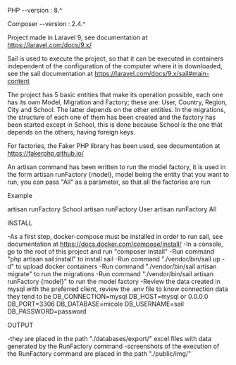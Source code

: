 PHP --version : 8.^

Composer --version : 2.4.^

Project made in Laravel 9, see documentation at https://laravel.com/docs/9.x/

Sail is used to execute the project, so that it can be executed in containers independent of the configuration of the computer where it is downloaded, see the sail documentation at https://laravel.com/docs/9.x/sail#main-content

The project has 5 basic entities that make its operation possible, each one has its own Model, Migration and Factory; these are: User, Country, Region, City and School. The latter depends on the other entities. In the migrations, the structure of each one of them has been created and the factory has been started except in School, this is done because School is the one that depends on the others, having foreign keys.

For factories, the Faker PHP library has been used, see documentation at https://fakerphp.github.io/

An artisan command has been written to run the model factory, it is used in the form artisan runFactory {model}, model being the entity that you want to run, you can pass "All" as a parameter, so that all the factories are run

Example 

artisan runFactory School
artisan runFactory User
artisan runFactory All

INSTALL

-As a first step, docker-compose must be installed in order to run sail, see documentation at https://docs.docker.com/compose/install/
-In a console, go to the root of this project and run "composer install"
-Run command "php artisan sail:install" to install sail
-Run command "./vendor/bin/sail up -d" to upload docker containers
-Run command "./vendor/bin/sail artisan migrate" to run the migrations
-Run command "./vendor/bin/sail artisan runFactory {model}" to run the model factory
-Review the data created in mysql with the preferred client, review the .env file to know connection data
they tend to be
DB_CONNECTION=mysql
DB_HOST=mysql or 0.0.0.0
DB_PORT=3306
DB_DATABASE=micole
DB_USERNAME=sail
DB_PASSWORD=password

OUTPUT

-they are placed in the path "./databases/export/" excel files with data generated by the RunFactory command
-screenshots of the execution of the RunFactory command are placed in the path "./public/img/"



